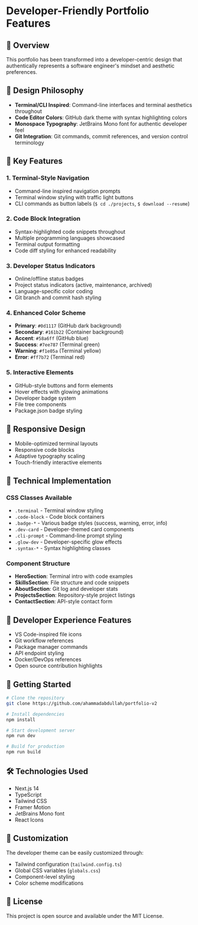 # Developer-Friendly Portfolio Features

## 🎯 Overview

This portfolio has been transformed into a developer-centric design that authentically represents a software engineer's mindset and aesthetic preferences.

## 🎨 Design Philosophy

- **Terminal/CLI Inspired**: Command-line interfaces and terminal aesthetics throughout
- **Code Editor Colors**: GitHub dark theme with syntax highlighting colors
- **Monospace Typography**: JetBrains Mono font for authentic developer feel
- **Git Integration**: Git commands, commit references, and version control terminology

## 🚀 Key Features

### 1. Terminal-Style Navigation

- Command-line inspired navigation prompts
- Terminal window styling with traffic light buttons
- CLI commands as button labels (`$ cd ./projects`, `$ download --resume`)

### 2. Code Block Integration

- Syntax-highlighted code snippets throughout
- Multiple programming languages showcased
- Terminal output formatting
- Code diff styling for enhanced readability

### 3. Developer Status Indicators

- Online/offline status badges
- Project status indicators (active, maintenance, archived)
- Language-specific color coding
- Git branch and commit hash styling

### 4. Enhanced Color Scheme

- **Primary**: `#0d1117` (GitHub dark background)
- **Secondary**: `#161b22` (Container background)
- **Accent**: `#58a6ff` (GitHub blue)
- **Success**: `#7ee787` (Terminal green)
- **Warning**: `#f1e05a` (Terminal yellow)
- **Error**: `#ff7b72` (Terminal red)

### 5. Interactive Elements

- GitHub-style buttons and form elements
- Hover effects with glowing animations
- Developer badge system
- File tree components
- Package.json badge styling

## 📱 Responsive Design

- Mobile-optimized terminal layouts
- Responsive code blocks
- Adaptive typography scaling
- Touch-friendly interactive elements

## 🔧 Technical Implementation

### CSS Classes Available

- `.terminal` - Terminal window styling
- `.code-block` - Code block containers
- `.badge-*` - Various badge styles (success, warning, error, info)
- `.dev-card` - Developer-themed card components
- `.cli-prompt` - Command-line prompt styling
- `.glow-dev` - Developer-specific glow effects
- `.syntax-*` - Syntax highlighting classes

### Component Structure

- **HeroSection**: Terminal intro with code examples
- **SkillsSection**: File structure and code snippets
- **AboutSection**: Git log and developer stats
- **ProjectsSection**: Repository-style project listings
- **ContactSection**: API-style contact form

## 🎯 Developer Experience Features

- VS Code-inspired file icons
- Git workflow references
- Package manager commands
- API endpoint styling
- Docker/DevOps references
- Open source contribution highlights

## 🚀 Getting Started

```bash
# Clone the repository
git clone https://github.com/ahammadabdullah/portfolio-v2

# Install dependencies
npm install

# Start development server
npm run dev

# Build for production
npm run build
```

## 🛠️ Technologies Used

- Next.js 14
- TypeScript
- Tailwind CSS
- Framer Motion
- JetBrains Mono font
- React Icons

## 🎨 Customization

The developer theme can be easily customized through:

- Tailwind configuration (`tailwind.config.ts`)
- Global CSS variables (`globals.css`)
- Component-level styling
- Color scheme modifications

## 📄 License

This project is open source and available under the MIT License.
